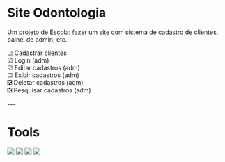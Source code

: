 # Site Odontologia
Um projeto de Escola: fazer um site com sistema de cadastro de clientes, painel de admin, etc.

<p>
☑ Cadastrar clientes <br>
☑ Login (adm)  <br>
☑ Editar cadastros (adm) <br>
☑ Exibir cadastros (adm) <br>
❎ Deletar cadastros (adm) <br>
❎ Pesquisar cadastros (adm)
</p> 
---

# Tools
<div>
  <img src="https://img.shields.io/badge/PHP-777BB4?style=for-the-badge&logo=php&logoColor=white">
  <img src="https://img.shields.io/badge/JavaScript-323330?style=for-the-badge&logo=javascript&logoColor=F7DF1E">
  <img src="https://img.shields.io/badge/HTML5-E34F26?style=for-the-badge&logo=html5&logoColor=white">
 <img src="https://img.shields.io/badge/MariaDB-003545?style=for-the-badge&logo=mariadb&logoColor=white">
</div>
